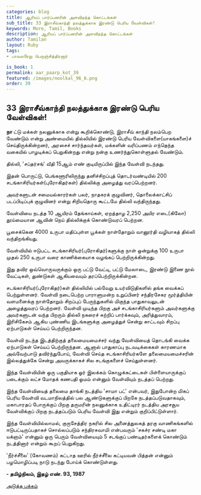 ```yaml
---
categories: blog
title: ஆரியப் பார்ப்பனரின் அளவிறந்த கொட்டங்கள்
sub_title: 33 ﻿இராசீவ்காந்தி நலத்துக்காக இரண்டு பெரிய வேள்விகள்!
keywords: More, Tamil, Books
description: ஆரியப் பார்ப்பனரின் அளவிறந்த கொட்டங்கள்
author: Tamilan
layout: Ruby
tags:
- பாவலரேறு பெருஞ்சித்திரனார் 

is_book: 1
permalink: aar_paarp_kot_39
featured: /images/noolkal_96_6.png
order: 39
---
```



## 33 ﻿இராசீவ்காந்தி நலத்துக்காக இரண்டு பெரிய வேள்விகள்!

**நா** ட்டு மக்கள் நலனுக்காக என்று கூறிக்கொண்டு, இராசீவ் காந்தி நலம்பெற வேண்டும் என்று அண்மையில் தில்லியில் இரண்டு பெரிய வேள்விகளை(யாகங்களை)ச் செய்திருக்கின்றனர், அரசைச் சார்ந்தவர்கள், மக்களின் வரிப்பணம் எந்தெந்த வகையில் பாழடிக்கப் பெறுகின்றது என்று நன்கு உணர்ந்துகொள்ளுதல் வேண்டும்.

தில்லி, 'சப்தர்சங்' வீதி 15ஆம் எண் குடியிருப்பில் இந்த வேள்வி நடந்தது.

இதன் பொருட்டு, பெங்களூரிலிருந்து தனிச்சிறப்புத் தொடர்வண்டியில் 200 சடங்காசிரியர்கள்(புரோகிதர்கள்) தில்லிக்கு அழைத்து வரப்பெற்றனர்.

அவர்களுடன் சமையல்காரர்கள் பலர், நாதசுரக் குழுவினர், தொலைக்காட்சிப் படப்பிடிப்புக் குழுவினர் என்று சிறியதொரு கூட்டமே தில்லி வந்திருந்தது.

வேள்வியை நடத்த 10 ஆயிரம் தேங்காய்கள், ஏறத்தாழ 2,250 அயிர எடை(கிலோ) தூய்மையான ஆவின் நெய் தில்லிக்குக் கொண்டுவரப் பெற்றன.

பூசைக்கென 4000 உருபா மதிப்புள்ள பூக்கள் நாள்தோறும் வானூர்தி வழியாகத் தில்லி வந்திறங்கியது.

வேள்வியில் ஈடுபட்ட சடங்காசிரியர்(புரோகிதர்)களுக்கு நாள் ஒன்றுக்கு 100 உருபா முதல் 250 உருபா வரை காணிக்கையாக வழங்கப் பெற்றிருக்கின்றது.

இது தவிர ஒவ்வொருவருக்கும் ஒரு பட்டு வேட்டி, பட்டு மேலாடை, இரண்டு இணை நூல் வேட்டிகள், துண்டுகள் ஆகியவையும் தரப்பெற்றிருக்கின்றன.

சடங்காசிரியர்(புரோகிதர்)கள் தில்லியில் பல்வேறு உயர்விடுதிகளில் தங்க வைக்கப் பெற்றுள்ளனர். வேள்வி நடைபெற்ற பாராளுமன்ற உறுப்பினர் சந்திரசேகர மூர்த்தியின் வளமனைக்கு நாள்தோறும் சிறப்புப் பேருந்துகளில் மிகுந்த பாதுகாவலுடன் அழைத்துவரப் பெற்றனர். வேள்வி முடிந்த பிறகு அச் சடங்காசிரியர்களும் அவர்களுக்கு அவர்களுடன் வந்த பிறரும் தில்லி நகரைச் சுற்றிப் பார்க்கவும், அரித்துவாரம், இரிசிகேசம் ஆகிய புண்ணிய இடங்களுக்கு அழைத்துச் சென்று காட்டவும் சிறப்பு ஏற்பாடுகள் செய்யப் பெற்றிருந்தன.

வேள்வி நடந்த இடத்திற்குத் தலைமையமைச்சர் வந்து வேள்வியைத் தொடங்கி வைக்க ஏற்பாடுகள் செய்யப் பெற்றிருந்தன. ஆனால் பாதுகாப்பு நடவடிக்கைகள் காரணமாக அவ்வேற்பாடு தவிர்ந்துபோய், வேள்வி செய்த சடங்காசிரியர்களே தலைமையமைச்சரின் இல்லத்துக்கே சென்று அவருக்காகச் சில சடங்குகளைச் செய்துள்ளனர்.

இந்த வேள்வியின் ஒரு பகுதியாக ஓர் இலக்கம் கொழுக்கட்டைகள் பிள்ளையாருக்குப் படைக்கும் லட்ச மோதக் கணபதி ஓமம் என்னும் வேள்வியும் நடத்தப் பெற்றது.

இந்த வேள்வியைத் தலைமை தாங்கி நடத்திய 'சாமா பட்' என்பவர், இதுபோன்ற மிகப் பெரிய வேள்வி வடமாநிலத்தில் பல ஆண்டுகளுக்குப் பிறகே நடத்தப்படுவதாகவும், மகாபாரதப் போருக்குப் பிறகு தருமரின் நலனுக்காக உதிட்டிரர் நடத்திய அரசசூய வேள்விக்குப் பிறகு நடத்தப்படும் பெரிய வேள்வி இது என்றும் குறிப்பிட்டுள்ளார்.

இந்த வேள்வியில்லாமல், குருசேத்திர நகரில் சில அனைத்துலகத் தரகு வாணிகங்களில் ஈடுபட்டிருப்பதாகச் சொல்லப்படும் சந்திரசுவாமி என்பவரும் 'சகச்ர சண்டி மகா யக்ஞம்' என்னும் ஒரு பெரும் வேள்வியையும் 5 சடங்குப் பண்டிதர்களைக் கொண்டும் நடத்தினார் என்றும் கூறப் பெறுகிறது.

'நீர்ச்சீலை' (கோவணம்) கட்டாத ஊரில் நீர்ச்சீலை கட்டியவன் பித்தன் என்னும் பழமொழிப்படி நாடு நடந்து போய்க் கொண்டுள்ளது.

**\- தமிழ்நிலம், இதழ் எண். 93, 1987**

[அடுத்த பக்கம்](aar_paarp_kot_40)